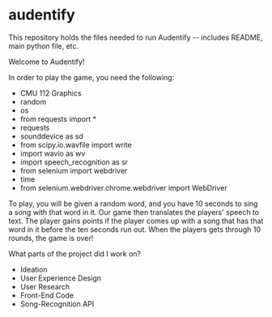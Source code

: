 # audentify
This repository holds the files needed to run Audentify -- includes README, main python file, etc.

Welcome to Audentify!

In order to play the game, you need the following:
- CMU 112 Graphics
- random
- os
- from requests import *
- requests
- sounddevice as sd
- from scipy.io.wavfile import write
- import wavio as wv 
- import speech_recognition as sr
- from selenium import webdriver
- time 
- from selenium.webdriver.chrome.webdriver import WebDriver


To play, you will be given a random word, and you have 10 seconds to sing a song
with that word in it. Our game then translates the players' speech to text. The 
player gains points if the player comes up with a song that has that word in it 
before the ten seconds run out. When the players gets through 10 rounds, 
the game is over!

What parts of the project did I work on?
- Ideation
- User Experience Design
- User Research
- Front-End Code
- Song-Recognition API
